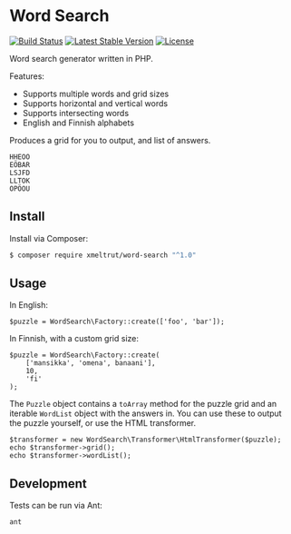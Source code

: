 Word Search
===========

[![Build Status](https://travis-ci.org/xmeltrut/WordSearch.svg?branch=master)](https://travis-ci.org/xmeltrut/WordSearch)
[![Latest Stable Version](https://poser.pugx.org/xmeltrut/word-search/v/stable)](https://packagist.org/packages/xmeltrut/word-search)
[![License](https://poser.pugx.org/xmeltrut/word-search/license)](https://packagist.org/packages/xmeltrut/word-search)

Word search generator written in PHP.

Features:

* Supports multiple words and grid sizes
* Supports horizontal and vertical words
* Supports intersecting words
* English and Finnish alphabets

Produces a grid for you to output, and list of answers.

    HHEOÖ
    EÖBAR
    LSJFD
    LLTOK
    OPÖOU

Install
-------

Install via Composer:

```bash
$ composer require xmeltrut/word-search "^1.0"
```

Usage
-----

In English:

    $puzzle = WordSearch\Factory::create(['foo', 'bar']);

In Finnish, with a custom grid size:

    $puzzle = WordSearch\Factory::create(
        ['mansikka', 'omena', banaani'],
        10,
        'fi'
    );

The `Puzzle` object contains a `toArray` method for the puzzle grid
and an iterable `WordList` object with the answers in. You can use these
to output the puzzle yourself, or use the HTML transformer.

    $transformer = new WordSearch\Transformer\HtmlTransformer($puzzle);
    echo $transformer->grid();
    echo $transformer->wordList();

Development
-----------

Tests can be run via Ant:

    ant

